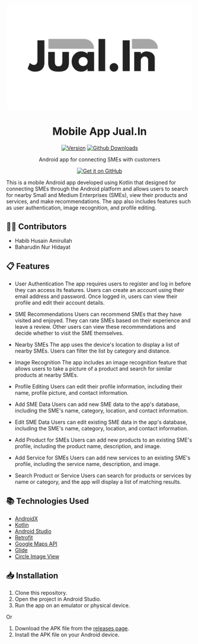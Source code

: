 <div align="center">

<img src="app/src/main/res/drawable/product_logo.png" alt='Jualin logo' width=500/>

# Mobile App Jual.In

[![Version](https://img.shields.io/github/v/release/Jual-in/Jualin?include_prereleases&sort=semver)](https://github.com/Jual-in/Jualin/releases/latest)
[![Github Downloads](https://img.shields.io/github/downloads/Jual-in/Jualin/total?logo=Github)](https://github.com/Jual-in/Jualin/releases)

Android app for connecting SMEs with customers

[<img src="https://user-images.githubusercontent.com/69304392/148696068-0cfea65d-b18f-4685-82b5-329a330b1c0d.png"
      alt='Get it on GitHub'
      height="80">](https://github.com/Jual-in/Jualin/releases/latest)

<div align="left">

This is a mobile Android app developed using Kotlin that designed for connecting SMEs through the Android platform and allows users to search for nearby Small and Medium Enterprises (SMEs), view their products and services, and make recommendations. The app also includes features such as user authentication, image recognition, and profile editing.

## 👨‍🏭 Contributors
- Habib Husain Amirullah
- Baharudin Nur Hidayat


## 📋 Features
- User Authentication
The app requires users to register and log in before they can access its features. Users can create an account using their email address and password. Once logged in, users can view their profile and edit their account details.

- SME Recommendations
Users can recommend SMEs that they have visited and enjoyed. They can rate SMEs based on their experience and leave a review. Other users can view these recommendations and decide whether to visit the SME themselves.

- Nearby SMEs
The app uses the device's location to display a list of nearby SMEs. Users can filter the list by category and distance.

- Image Recognition
The app includes an image recognition feature that allows users to take a picture of a product and search for similar products at nearby SMEs.

- Profile Editing
Users can edit their profile information, including their name, profile picture, and contact information.

- Add SME Data
Users can add new SME data to the app's database, including the SME's name, category, location, and contact information.

- Edit SME Data
Users can edit existing SME data in the app's database, including the SME's name, category, location, and contact information.

- Add Product for SMEs
Users can add new products to an existing SME's profile, including the product name, description, and image.

- Add Service for SMEs
Users can add new services to an existing SME's profile, including the service name, description, and image.

- Search Product or Service
Users can search for products or services by name or category, and the app will display a list of matching results.

## 📚 Technologies Used

- [AndroidX](https://developer.android.com/jetpack/androidx)
- [Kotlin](https://kotlinlang.org/)
- [Android Studio](https://developer.android.com/studio)
- [Retrofit](https://square.github.io/retrofit/)
- [Google Maps API](https://developers.google.com/maps/documentation)
- [Glide](https://github.com/bumptech/glide)
- [Circle Image View](https://github.com/hdodenhof/CircleImageView)

## 📥 Installation
1. Clone this repository.
2. Open the project in Android Studio.
3. Run the app on an emulator or physical device.

Or

1. Download the APK file from the [releases page](https://github.com/Jual-in/Jualin/releases).
2. Install the APK file on your Android device.
